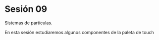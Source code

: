 # Sesión 09

Sistemas de partículas. 

En esta sesión estudiaremos algunos componentes de la paleta de touch 